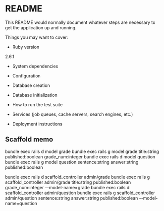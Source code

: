 # README

This README would normally document whatever steps are necessary to get the
application up and running.

Things you may want to cover:

* Ruby version

2.6.1

* System dependencies

* Configuration

* Database creation

* Database initialization

* How to run the test suite

* Services (job queues, cache servers, search engines, etc.)

* Deployment instructions

## Scaffold memo

bundle exec rails d model grade
bundle exec rails g model grade title:string published:boolean grade_num:integer
bundle exec rails d model question
bundle exec rails g model question sentence:string answer:string published:boolean

bundle exec rails d scaffold_controller admin/grade
bundle exec rails g scaffold_controller admin/grade title:string published:boolean grade_num:integer --model-name=grade
bundle exec rails d scaffold_controller admin/question
bundle exec rails g scaffold_controller admin/question sentence:string answer:string published:boolean --model-name=question
